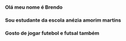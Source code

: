 ### Olá meu nome é Brendo 
### Sou estudante da escola anézia amorim martins
### Gosto de jogar futebol e futsal também 
